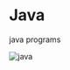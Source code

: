 # Java
java programs

![java](https://user-images.githubusercontent.com/89722385/143200617-3730a29b-1710-4163-9a14-febd9371dcd3.jpeg)

